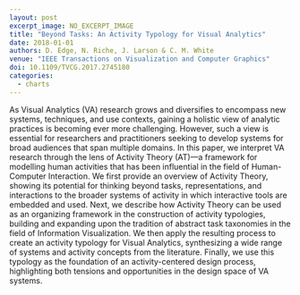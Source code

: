```yaml
---
layout: post
excerpt_image: NO_EXCERPT_IMAGE
title: "Beyond Tasks: An Activity Typology for Visual Analytics"
date: 2018-01-01
authors: D. Edge, N. Riche, J. Larson & C. M. White
venue: "IEEE Transactions on Visualization and Computer Graphics"
doi: 10.1109/TVCG.2017.2745180
categories:
  - charts
---
```

As Visual Analytics (VA) research grows and diversifies to encompass new systems, techniques, and use contexts, gaining a holistic view of analytic practices is becoming ever more challenging. However, such a view is essential for researchers and practitioners seeking to develop systems for broad audiences that span multiple domains. In this paper, we interpret VA research through the lens of Activity Theory (AT)—a framework for modelling human activities that has been influential in the field of Human-Computer Interaction. We first provide an overview of Activity Theory, showing its potential for thinking beyond tasks, representations, and interactions to the broader systems of activity in which interactive tools are embedded and used. Next, we describe how Activity Theory can be used as an organizing framework in the construction of activity typologies, building and expanding upon the tradition of abstract task taxonomies in the field of Information Visualization. We then apply the resulting process to create an activity typology for Visual Analytics, synthesizing a wide range of systems and activity concepts from the literature. Finally, we use this typology as the foundation of an activity-centered design process, highlighting both tensions and opportunities in the design space of VA systems.
